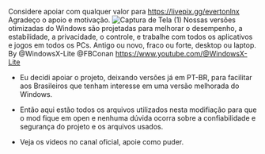 Considere apoiar com qualquer valor para https://livepix.gg/evertonlnx Agradeço o apoio e motivação.
![Captura de Tela (1)](https://github.com/Evertonlps/Windows-X-Lite-PT-BR/assets/11205881/34e0474f-b974-4d3c-90af-1df1d7d85b6e)
Nossas versões otimizadas do Windows são projetadas para melhorar o desempenho, a estabilidade, a privacidade, o controle,
e trabalhe com todos os aplicativos e jogos em todos os PCs. Antigo ou novo, fraco ou forte, desktop ou laptop. By @WindowsX-Lite @FBConan https://www.youtube.com/@WindowsX-Lite
+  Eu decidi apoiar o projeto, deixando versões já em PT-BR, para facilitar aos Brasileiros que tenham interesse em uma versão melhorada do Windows.

+ Então aqui estão todos os arquivos utilizados nesta modifiação para que o mod fique em open e nenhuma dúvida ocorra sobre a confiabilidade e segurança do projeto e os arquivos usados.
+  Veja os videos no canal oficial, apoie como puder.

